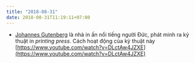 ```yaml
---
title: "2018-08-31"
date: 2018-08-31T11:19:11+07:00
---
```


* [Johannes Gutenberg](https://en.wikipedia.org/wiki/Johannes_Gutenberg) là nhà in ấn nổi tiếng người Đức, phát minh ra kỷ thuật in _printing press_. Cách hoạt động của kỷ thuật này [https://www.youtube.com/watch?v=DLctAw4JZXE](https://www.youtube.com/watch?v=DLctAw4JZXE)
